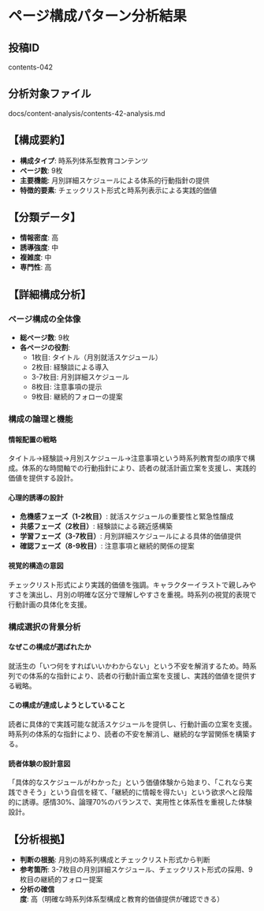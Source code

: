 # ページ構成パターン分析結果

## 投稿ID
contents-042

## 分析対象ファイル
docs/content-analysis/contents-42-analysis.md

## 【構成要約】
- **構成タイプ**: 時系列体系型教育コンテンツ
- **ページ数**: 9枚
- **主要機能**: 月別詳細スケジュールによる体系的行動指針の提供
- **特徴的要素**: チェックリスト形式と時系列表示による実践的価値

## 【分類データ】
- **情報密度**: 高
- **誘導強度**: 中
- **複雑度**: 中
- **専門性**: 高

## 【詳細構成分析】

### ページ構成の全体像
- **総ページ数**: 9枚
- **各ページの役割**:
  - 1枚目: タイトル（月別就活スケジュール）
  - 2枚目: 経験談による導入
  - 3-7枚目: 月別詳細スケジュール
  - 8枚目: 注意事項の提示
  - 9枚目: 継続的フォローの提案

### 構成の論理と機能

#### 情報配置の戦略
タイトル→経験談→月別スケジュール→注意事項という時系列教育型の順序で構成。体系的な時間軸での行動指針により、読者の就活計画立案を支援し、実践的価値を提供する設計。

#### 心理的誘導の設計
- **危機感フェーズ（1-2枚目）**: 就活スケジュールの重要性と緊急性醸成
- **共感フェーズ（2枚目）**: 経験談による親近感構築
- **学習フェーズ（3-7枚目）**: 月別詳細スケジュールによる具体的価値提供
- **確認フェーズ（8-9枚目）**: 注意事項と継続的関係の提案

#### 視覚的構造の意図
チェックリスト形式により実践的価値を強調。キャラクターイラストで親しみやすさを演出し、月別の明確な区分で理解しやすさを重視。時系列の視覚的表現で行動計画の具体化を支援。

### 構成選択の背景分析

#### なぜこの構成が選ばれたか
就活生の「いつ何をすればいいかわからない」という不安を解消するため。時系列での体系的な指針により、読者の行動計画立案を支援し、実践的価値を提供する戦略。

#### この構成が達成しようとしていること
読者に具体的で実践可能な就活スケジュールを提供し、行動計画の立案を支援。時系列の体系的な指針により、読者の不安を解消し、継続的な学習関係を構築する。

#### 読者体験の設計意図
「具体的なスケジュールがわかった」という価値体験から始まり、「これなら実践できそう」という自信を経て、「継続的に情報を得たい」という欲求へと段階的に誘導。感情30%、論理70%のバランスで、実用性と体系性を重視した体験設計。

## 【分析根拠】
- **判断の根拠**: 月別の時系列構成とチェックリスト形式から判断
- **参考箇所**: 3-7枚目の月別詳細スケジュール、チェックリスト形式の採用、9枚目の継続的フォロー提案
- **分析の確信度**: 高（明確な時系列体系型構成と教育的価値提供が確認できる）